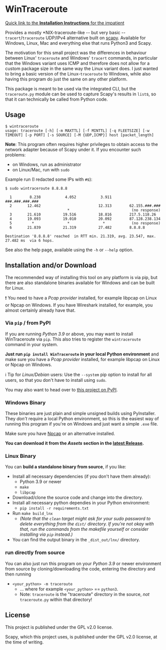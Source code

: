 # WinTraceroute

[Quick link to the **Installation Instructions** for the impatient](#installation-andor-download)

Provides a mostly *NIX-traceroute-like -- but very basic -- `tracert`/`traceroute` UDP/IPv4 alternative built on [scapy](https://scapy.net/). Available for Windows, Linux, Mac and everything else that runs Python3 and Scapy.

The motivation for this small project was the differences in behaviour between Linux' `traceroute` and Windows' `tracert` commands, in particular that the Windows variant uses ICMP and therefore does not allow for a custom package size in the same way the Linux variant does.
I just wanted to bring a basic version of the Linux-`traceroute` to Windows, while also having this program do just the same on any other platform.

This package is meant to be used via the integrated CLI, but the `traceroute.py` module can be used to capture Scapy's results in `list`s, so that it can technically be called from Python code.

## Usage

```
$ wintraceroute
usage: traceroute [-h] [-m MAXTTL] [-f MINTTL] [-q FLEETSIZE] [-w TIMEOUT] [-p PORT] [-s SOURCE] [-M {UDP,ICMP}] host [packet_length]
```

**Note**: This program often requires higher privileges to obtain access to the network adapter because of Scapy under it. If you encounter such problems:
 * on Windows, run as administrator
 * on Linux/Mac, run with `sudo`

Example run (I redacted some IPs with `#`s):

```
$ sudo wintraceroute 8.8.8.8

  1        8.238           4.052           3.911        ###.###.###.###
  2       12.462                          12.313        62.155.###.###
                            *                            (no response)
  3       21.610          19.516          18.816        217.5.118.26
  4       19.093          19.010          20.092        87.128.238.134
  5         *               *               *            (no response)
  6       21.839          21.319          27.482        8.8.8.8

Destination '8.8.8.8' reached  in RTT min. 21.319, avg. 23.547, max. 27.482 ms  via 6 hops.
```

See also the help page, available using the `-h` or `--help` option.

## Installation and/or Download

The recommended way of installing this tool on any platform is via pip, but there are also standalone binaries available for Windows and can be built for Linux.

:exclamation: You need to have a *Pcap provider* installed, for example libpcap on Linux or Npcap on Windows. If you have Wireshark installed, for example, you almost certainly already have that.

### Via `pip` / from PyPI

If you are running *Python 3.9* or above, you may want to install WinTraceroute via `pip`. This also tries to register the `wintraceroute` command in your system.

**Just run `pip install WinTraceroute` in your local Python environment** and make sure you have a *Pcap provider* installed, for example libpcap on Linux or Npcap on Windows.

:information_source: Tip for *Linux/Debian* users: Use the `--system` pip option to install for all users, so that you don't have to install using `sudo`.

You may also want to head over to [this project on PyPI](https://pypi.org/project/WinTraceroute/).

### Windows Binary

These binaries are just plain and simple unsigned builds using PyInstaller.
They *don't* require a local Python environment, so this is the easiest way of running this program if you're on Windows and just want a simple `.exe` file.

Make sure you have [Npcap](https://npcap.com/#download) or an alternative installed. 

**You can download it from the *Assets* section in the [latest Release](https://github.com/NiRit100/WinTraceroute/releases/latest).**

### Linux Binary

You can **build a standalone binary from source**, if you like:
 * Install all necessary dependencies (if you don't have them already):
    * Python 3.9 or newer
    * `make`
    * `libpcap`
 * Download/clone the source code and change into the directory.
 * Install all necessary python dependies in your Python environment:
    * `pip install -r requirements.txt`
 * Run `make build_lnx`
    * *(Note that the `clean` target might ask for your sudo password to delete everything from the `dist/` directory. If you're not okay with that, run the commands from the makefile yourself or consider installing via `pip` instead.)*
 * You can find the output binary in the `_dist_out/lnx/` directory.

### run directly from source

You can also just run this program on your *Python 3.9* or newer environment from source by cloning/downloading the code, entering the directory and then running
 * `<your_python> -m traceroute`
    * ... where for example `<your_python>` == `python3`.
    * Note: `traceroute` is the "traceroute" directory in the source, *not* `traceroute.py` within that directory!

## License

This project is published under the GPL v2.0 license.

Scapy, which this project uses, is published under the GPL v2.0 license, at the time of writing.

